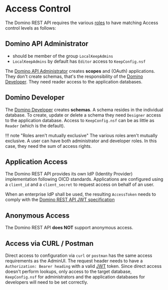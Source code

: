 # Access Control

The Domino REST API requires the various [roles](roles.md) to have matching Access control levels as follows:

## Domino API Administrator

- should be member of the group `LocalKeepAdmins`
- `LocalKeepAdmins` by default has `Editor` access to `KeepConfig.nsf`

The [Domino API Administrator](roles.md#dominodomino-rest-api-administrator) creates **scopes** and (OAuth) applications. They don't create schemas, that's the responsibility of the [Domino Developer](roles.md#domino-developer). They need reader access to the application databases.

## Domino Developer

The [Domino Developer](roles.md#domino-developer) creates **schemas**. A schema resides in the individual database. To create, update or delete a schema they need `Designer` access to the application database. Access to `KeepConfig.nsf` can be as little as `Reader` (which is the default).

<!-- prettier-ignore -->
!!! note "Roles aren't mutually exclusive"
    The various roles aren't mutually exclusive. A user can have both administrator and developer roles. In this case, they need the sum of access rights.

## Application Access

The Domino REST API provides its own IdP (Identity Provider) implementation following OICD standards. Applications are configured using a `client_id` and a `client_secret` to request access on behalf of an user.

When an enterprise IdP shall be used, the resulting `AccessToken` needs to comply with the [Domino REST API JWT specification](../jwt.md)

## Anonymous Access

The Domino REST API **does NOT** support anonymous access.

## Access via CURL / Postman

Direct access to configuration via `curl` or `postman` has the same access requirements as the AdminUI. The request header needs to have a `Authorization: Bearer heading` with a valid [JWT](../jwt.md) token. Since direct access doesn't perform lookups, only access to the target database, `KeepConfig.nsf` for administrators and the application databases for developers will need to be set correctly.
